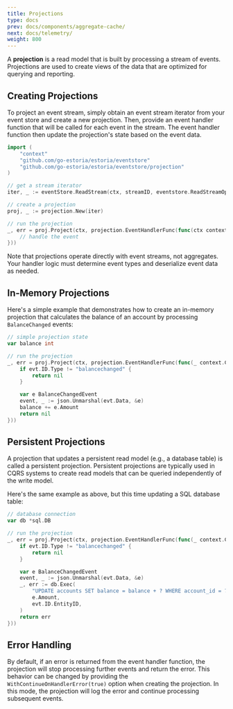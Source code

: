 ```yaml
---
title: Projections
type: docs
prev: docs/components/aggregate-cache/
next: docs/telemetry/
weight: 800
---
```


A **projection** is a read model that is built by processing a stream of events. Projections are used to create views of the data that are optimized for querying and reporting.

## Creating Projections

To project an event stream, simply obtain an event stream iterator from your event store and create a new projection. Then, provide an event handler function that will be called for each event in the stream. The event handler function then update the projection's state based on the event data.

```go
import (
    "context"
    "github.com/go-estoria/estoria/eventstore"
    "github.com/go-estoria/estoria/eventstore/projection"
)

// get a stream iterator
iter, _ := eventStore.ReadStream(ctx, streamID, eventstore.ReadStreamOptions{})

// create a projection
proj, _ := projection.New(iter)

// run the projection
_, err = proj.Project(ctx, projection.EventHandlerFunc(func(ctx context.Context, evt *eventstore.Event) error {
    // handle the event
}))
```

Note that projections operate directly with event streams, not aggregates. Your handler logic must determine event types and deserialize event data as needed.

## In-Memory Projections

Here's a simple example that demonstrates how to create an in-memory projection that calculates the balance of an account by processing `BalanceChanged` events:

```go
// simple projection state
var balance int

// run the projection
_, err = proj.Project(ctx, projection.EventHandlerFunc(func(_ context.Context, evt *eventstore.Event) error {
    if evt.ID.Type != "balancechanged" {
        return nil
    }

    var e BalanceChangedEvent
    event, _ := json.Unmarshal(evt.Data, &e)
    balance += e.Amount
    return nil
}))
```

## Persistent Projections

A projection that updates a persistent read model (e.g., a database table) is called a persistent projection. Persistent projections are typically used in CQRS systems to create read models that can be queried independently of the write model.

Here's the same example as above, but this time updating a SQL database table:

```go
// database connection
var db *sql.DB

// run the projection
_, err = proj.Project(ctx, projection.EventHandlerFunc(func(_ context.Context, evt *eventstore.Event) error {
    if evt.ID.Type != "balancechanged" {
        return nil
    }

    var e BalanceChangedEvent
    event, _ := json.Unmarshal(evt.Data, &e)
    _, err := db.Exec(
        "UPDATE accounts SET balance = balance + ? WHERE account_id = ?",
        e.Amount, 
        evt.ID.EntityID,
    )
    return err
}))
```

## Error Handling

By default, if an error is returned from the event handler function, the projection will stop processing further events and return the error. This behavior can be changed by providing the `WithContinueOnHandlerError(true)` option when creating the projection. In this mode, the projection will log the error and continue processing subsequent events.
